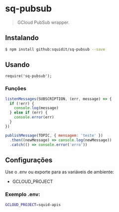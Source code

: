 # sq-pubsub
> GCloud PubSub wrapper.

## Instalando 
```sh
$ npm install github:squidit/sq-pubsub --save 
```

## Usando
`require('sq-pubsub');`

### Funções

```js
listenMessages(SUBSCRIPTION, (err, message) => {
  if (!err) {
    console.log(message)
  } else if (err) {
    console.error(err)
  }
})
```

```js
publishMessage(TOPIC, { mensagem: 'teste' })
  .then((newMessage) => console.log(newMessage))
  .catch(() => console.error('erro'))
```

## Configurações
Use o .env ou exporte para as variáveis de ambiente:

- GCLOUD_PROJECT

### Exemplo .env:
```sh
GCLOUD_PROJECT=squid-apis
```
